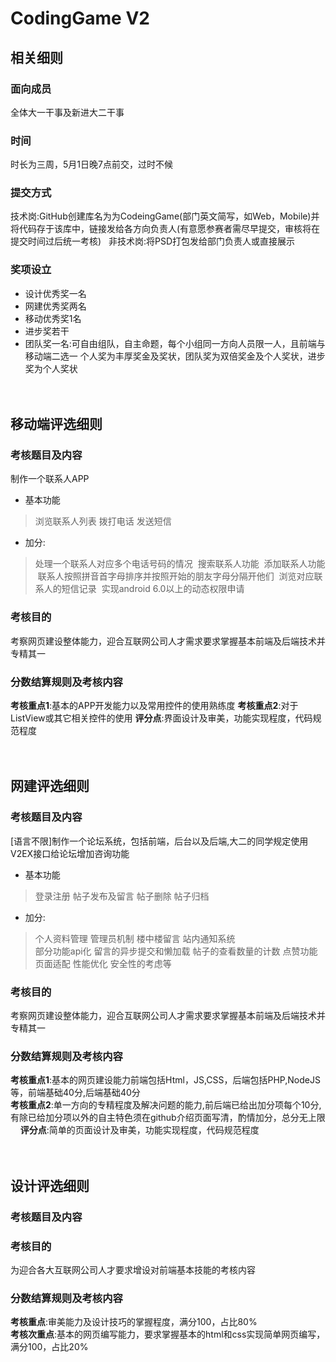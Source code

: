 # CodingGame V2
## 相关细则
### 面向成员
全体大一干事及新进大二干事   
### 时间
时长为三周，5月1日晚7点前交，过时不候
### 提交方式
技术岗:GitHub创建库名为为CodeingGame(部门英文简写，如Web，Mobile)并将代码存于该库中，链接发给各方向负责人(有意愿参赛者需尽早提交，审核将在提交时间过后统一考核)  
非技术岗:将PSD打包发给部门负责人或直接展示
### 奖项设立
* 设计优秀奖一名   
* 网建优秀奖两名   
* 移动优秀奖1名 
* 进步奖若干   
* 团队奖一名:可自由组队，自主命题，每个小组同一方向人员限一人，且前端与移动端二选一
个人奖为丰厚奖金及奖状，团队奖为双倍奖金及个人奖状，进步奖为个人奖状<br/><br/><br/>
## 移动端评选细则
### 考核题目及内容
制作一个联系人APP

* 基本功能

> 浏览联系人列表 拨打电话 发送短信

* 加分:

> 处理一个联系人对应多个电话号码的情况
  搜索联系人功能
  添加联系人功能
  联系人按照拼音首字母排序并按照开始的朋友字母分隔开他们
  浏览对应联系人的短信记录
  实现android 6.0以上的动态权限申请
### 考核目的
考察网页建设整体能力，迎合互联网公司人才需求要求掌握基本前端及后端技术并专精其一
### 分数结算规则及考核内容
**考核重点1**:基本的APP开发能力以及常用控件的使用熟练度
**考核重点2**:对于ListView或其它相关控件的使用
**评分点**:界面设计及审美，功能实现程度，代码规范程度<br/><br/><br/>

## 网建评选细则
### 考核题目及内容

[语言不限]制作一个论坛系统，包括前端，后台以及后端,大二的同学规定使用V2EX接口给论坛增加咨询功能

* 基本功能

> 登录注册 帖子发布及留言 帖子删除 帖子归档 

* 加分:

> 个人资料管理 管理员机制 楼中楼留言 站内通知系统  
  部分功能api化 留言的异步提交和懒加载 帖子的查看数量的计数 
  点赞功能 页面适配 性能优化 安全性的考虑等

### 考核目的
考察网页建设整体能力，迎合互联网公司人才需求要求掌握基本前端及后端技术并专精其一
### 分数结算规则及考核内容
**考核重点1**:基本的网页建设能力前端包括Html，JS,CSS，后端包括PHP,NodeJS等，前端基础40分,后端基础40分    
**考核重点2**:单一方向的专精程度及解决问题的能力,前后端已给出加分项每个10分,有除已给加分项以外的自主特色须在github介绍页面写清，酌情加分，总分无上限    
**评分点**:简单的页面设计及审美，功能实现程度，代码规范程度<br/><br/><br/>
## 设计评选细则
### 考核题目及内容
### 考核目的
为迎合各大互联网公司人才要求增设对前端基本技能的考核内容
### 分数结算规则及考核内容
**考核重点**:审美能力及设计技巧的掌握程度，满分100，占比80%   
**考核次重点**:基本的网页编写能力，要求掌握基本的html和css实现简单网页编写，满分100，占比20%

